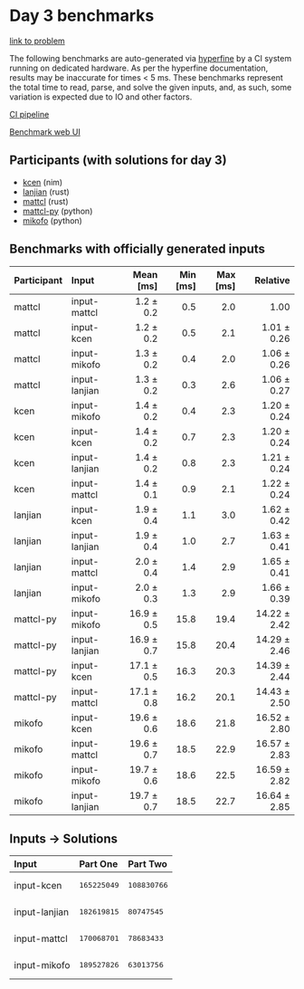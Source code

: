 # Day 3 benchmarks

[link to problem](https://adventofcode.com/2024/day/3)

The following benchmarks are auto-generated via
[hyperfine](https://github.com/sharkdp/hyperfine) by a CI system running on
dedicated hardware. As per the hyperfine documentation, results may be
inaccurate for times < 5 ms. These benchmarks represent the total time to read,
parse, and solve the given inputs, and, as such, some variation is expected due
to IO and other factors.

[CI pipeline](http://ci.papercode.net:8080/teams/main/pipelines/aoc2024)

[Benchmark web UI](https://aoc.ancalagon.black)


## Participants (with solutions for day 3)

- [kcen](https://github.com/kcen/aoc2024) (nim)
- [lanjian](https://github.com/lanjian/aoc-2024) (rust)
- [mattcl](https://github.com/mattcl/aoc2024) (rust)
- [mattcl-py](https://github.com/mattcl/aoc2024-py) (python)
- [mikofo](https://github.com/mikofo/aoc2024) (python)


## Benchmarks with officially generated inputs

| Participant | Input | Mean [ms] | Min [ms] | Max [ms] | Relative |
|:---|:---|---:|---:|---:|---:|
| mattcl | input-mattcl | 1.2 ± 0.2 | 0.5 | 2.0 | 1.00 |
| mattcl | input-kcen | 1.2 ± 0.2 | 0.5 | 2.1 | 1.01 ± 0.26 |
| mattcl | input-mikofo | 1.3 ± 0.2 | 0.4 | 2.0 | 1.06 ± 0.26 |
| mattcl | input-lanjian | 1.3 ± 0.2 | 0.3 | 2.6 | 1.06 ± 0.27 |
| kcen | input-mikofo | 1.4 ± 0.2 | 0.4 | 2.3 | 1.20 ± 0.24 |
| kcen | input-kcen | 1.4 ± 0.2 | 0.7 | 2.3 | 1.20 ± 0.24 |
| kcen | input-lanjian | 1.4 ± 0.2 | 0.8 | 2.3 | 1.21 ± 0.24 |
| kcen | input-mattcl | 1.4 ± 0.1 | 0.9 | 2.1 | 1.22 ± 0.24 |
| lanjian | input-kcen | 1.9 ± 0.4 | 1.1 | 3.0 | 1.62 ± 0.42 |
| lanjian | input-lanjian | 1.9 ± 0.4 | 1.0 | 2.7 | 1.63 ± 0.41 |
| lanjian | input-mattcl | 2.0 ± 0.4 | 1.4 | 2.9 | 1.65 ± 0.41 |
| lanjian | input-mikofo | 2.0 ± 0.3 | 1.3 | 2.9 | 1.66 ± 0.39 |
| mattcl-py | input-mikofo | 16.9 ± 0.5 | 15.8 | 19.4 | 14.22 ± 2.42 |
| mattcl-py | input-lanjian | 16.9 ± 0.7 | 15.8 | 20.4 | 14.29 ± 2.46 |
| mattcl-py | input-kcen | 17.1 ± 0.5 | 16.3 | 20.3 | 14.39 ± 2.44 |
| mattcl-py | input-mattcl | 17.1 ± 0.8 | 16.2 | 20.1 | 14.43 ± 2.50 |
| mikofo | input-kcen | 19.6 ± 0.6 | 18.6 | 21.8 | 16.52 ± 2.80 |
| mikofo | input-mattcl | 19.6 ± 0.7 | 18.5 | 22.9 | 16.57 ± 2.83 |
| mikofo | input-mikofo | 19.7 ± 0.6 | 18.6 | 22.5 | 16.59 ± 2.82 |
| mikofo | input-lanjian | 19.7 ± 0.7 | 18.5 | 22.7 | 16.64 ± 2.85 |


## Inputs -> Solutions

| Input | Part One | Part Two |
|:---|:---|:---|
|input-kcen|<pre>165225049</pre>|<pre>108830766</pre>|
|input-lanjian|<pre>182619815</pre>|<pre>80747545</pre>|
|input-mattcl|<pre>170068701</pre>|<pre>78683433</pre>|
|input-mikofo|<pre>189527826</pre>|<pre>63013756</pre>|
